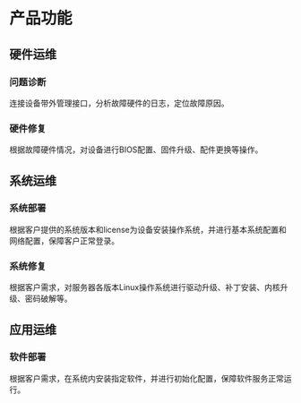 # 产品功能

## 硬件运维

### 问题诊断
连接设备带外管理接口，分析故障硬件的日志，定位故障原因。

### 硬件修复
根据故障硬件情况，对设备进行BIOS配置、固件升级、配件更换等操作。

## 系统运维

### 系统部署
根据客户提供的系统版本和license为设备安装操作系统，并进行基本系统配置和网络配置，保障客户正常登录。

### 系统修复
根据客户需求，对服务器各版本Linux操作系统进行驱动升级、补丁安装、内核升级、密码破解等。

## 应用运维

### 软件部署
根据客户需求，在系统内安装指定软件，并进行初始化配置，保障软件服务正常运行。
